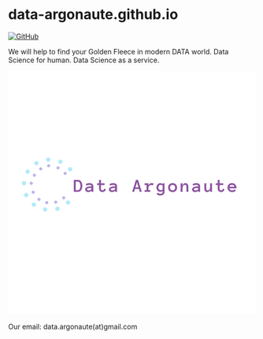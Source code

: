 # data-argonaute.github.io
[![GitHub](https://img.shields.io/github/license/mashape/apistatus.svg)](https://github.com/data-argonaute/data-argonaute.github.io/blob/master/LICENSE)

We will help to find your Golden Fleece in modern DATA world.
Data Science for human. Data Science as a service.

![alt text](https://github.com/data-argonaute/data-argonaute.github.io/raw/master/static/data-argonaute-logo.png "data-argonaute") <br>

Our email: data.argonaute(at)gmail.com
